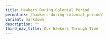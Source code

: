 ```yaml
---
title: Hawkers During Colonial Period
permalink: /hawkers-during-colonial-period/
variant: markdown
description: ""
third_nav_title: Our Hawkers Through Time
---
```

